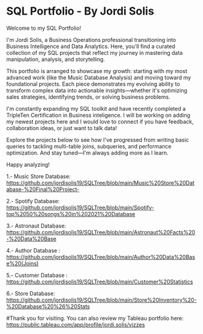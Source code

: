 # SQL Portfolio - By Jordi Solis

Welcome to my SQL Portfolio!

I'm Jordi Solis, a Business Operations professional transitioning into Business Intelligence and Data Analytics. Here, you'll find a curated collection of my SQL projects that reflect my journey in mastering data manipulation, analysis, and storytelling.

This portfolio is arranged to showcase my growth: starting with my most  advanced work (like the Music Database Analysis) and moving toward my foundational projects. Each piece demonstrates my evolving ability to transform complex data into actionable insights—whether it's optimizing sales strategies, identifying trends, or solving business problems.

I'm constantly expanding my SQL toolkit and have recently completed a TripleTen Certification in Business inteligence. I will be working on adding my newest projects here and I would love to connect if you have feedback, collaboration ideas, or just want to talk data!

Explore the projects below to see how I've progressed from writing basic queries to tackling multi-table joins, subqueries, and performance optimization. And stay tuned—I'm always adding more as I learn.

Happy analyzing!


1.- Music Store Database: https://github.com/jordisolis19/SQLTree/blob/main/Music%20Store%20Database-%20Final%20Project-

2.- Spotify Database: https://github.com/jordisolis19/SQLTree/blob/main/Spotify-top%2050%20songs%20in%202021%20Database

3.- Astronaut Database: https://github.com/jordisolis19/SQLTree/blob/main/Astronaut%20Facts%20-%20Data%20Base

4.-  Author Database : https://github.com/jordisolis19/SQLTree/blob/main/Author%20Data%20Base%20(Joins)

5.- Customer Database : https://github.com/jordisolis19/SQLTree/blob/main/Customer%20Statistics

6.-  Store Database: https://github.com/jordisolis19/SQLTree/blob/main/Store%20Inventory%20-%20Database%20%26%20Stats

#Thank you for visiting. You can also review my Tableau portfolio here: https://public.tableau.com/app/profile/jordi.solis/vizzes
